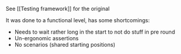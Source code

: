 See [[Testing framework]] for the original

It was done to a functional level, has some shortcomings:
- Needs to wait rather long in the start to not do stuff in pre round
- Un-ergonomic assertions
- No scenarios (shared starting positions)